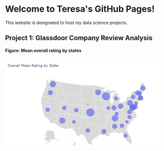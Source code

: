 # Welcome to Teresa's GitHub Pages!

This website is designated to host my data science projects.



## Project 1: Glassdoor Company Review Analysis
#### Figure: Mean overall rating by states

![Image of Plot](rating_by_states.png)


